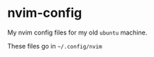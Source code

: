 # nvim-config

My nvim config files for my old `ubuntu` machine.

These files go in `~/.config/nvim`
